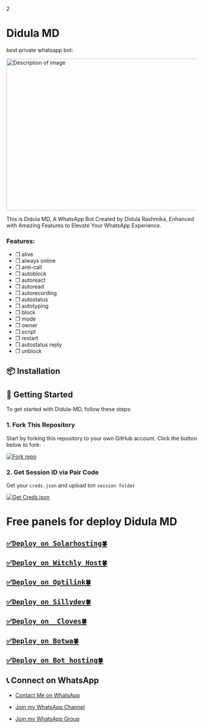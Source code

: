 2
 <meta charset="UTF-8">
    <meta name="viewport" content="width=device-width, initial-scale=1.0">
    
<body>
    <h1>Didula MD</h1>
    <p>best private whatsapp bot:</p>
    <img src="https://i.ibb.co/m9K1Xqt/Picsart-24-11-08-11-05-17-493.jpg" alt="Description of image" width="600" height="400">


This is Didula MD, A WhatsApp Bot Created by Didula Rashmika, Enhanced with Amazing Features to Elevate Your WhatsApp Experience.

### Features:
- ❒ alive
- ❒ always online
- ❒ anti-call
- ❒ autoblock
- ❒ autoreact
- ❒ autoread
- ❒ autorecording
- ❒ autostatus
- ❒ autotyping
- ❒ block
- ❒ mode
- ❒ owner
- ❒ script 
- ❒ restart
- ❒ autostatus reply
- ❒ unblock

## 📦 Installation
## 🚀 Getting Started

To get started with Didula-MD, follow these steps:

### 1. Fork This Repository

Start by forking this repository to your own GitHub account. Click the button below to fork:

<a href='https://github.com/itsme-didularashmika/Didula-MD/fork' target="_blank"><img alt='Fork repo' src='https://img.shields.io/badge/Fork This Repo-black?style=for-the-badge&logo=git&logoColor=white'/></a>

### 2. Get Session ID via Pair Code

 Get your `creds.json` and upload ton `session folder`
 
<a href='https://pair-site-team-inc-pair.onrender.com/pair' target="_blank"><img alt='Get Creds.json' src='https://img.shields.io/badge/Click here to get your session id-black?style=for-the-badge&logo=opencv&logoColor=red'/></a>

  # Free panels for deploy Didula MD

## [`✅Deploy on Solarhosting🍀`](https://account.solarhosting.cc/)

## [`✅Deploy on Witchly Host🍀`](https://dash.witchly.host/)

## [`✅Deploy on Optilink🍀`](https://optiklink.com/)

## [`✅Deploy on Sillydev🍀`](https://panel.sillydev.co.uk)

## [`✅Deploy on  Cloves🍀`](https://cloves.mypi.co/)

## [`✅Deploy on Botwa🍀`](https://client.botwa.net/login)

## [`✅Deploy on Bot hosting🍀`](https://bot-hosting.net/)

## 📞 Connect on WhatsApp

- [Contact Me on WhatsApp](https://wa.me/+94771820962)

- [Join my WhatsApp Channel](https://whatsapp.com/channel/0029VaqqF4GDTkJwKruLSK2f)

- [Join my WhatsApp Group](https://chat.whatsapp.com/BLawMmFSUj09XnQbu3piDO)



